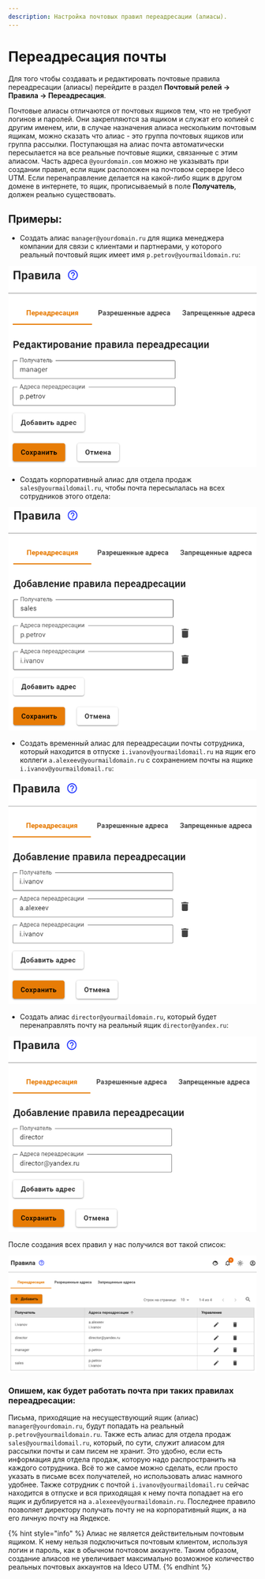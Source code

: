 ```yaml
---
description: Настройка почтовых правил переадресации (алиасы).
---
```


# Переадресация почты

Для того чтобы создавать и редактировать почтовые правила переадресации (алиасы) перейдите в раздел **Почтовый релей -> Правила -> Переадресация**.

Почтовые алиасы отличаются от почтовых ящиков тем, что не требуют логинов и паролей. Они закрепляются за ящиком и служат его копией с другим именем, или, в случае назначения алиаса нескольким почтовым ящикам, можно сказать что алиас - это группа почтовых ящиков или группа рассылки. Поступающая на алиас почта автоматически пересылается на все реальные почтовые ящики, связанные с этим алиасом. Часть адреса `@yourdomain.com` можно не указывать при создании правил, если ящик расположен на почтовом сервере Ideco UTM. Если перенаправление делается на какой-либо ящик в другом домене в интернете, то ящик, прописываемый в поле **Получатель**, должен реально существовать.

## Примеры:

* Создать алиас `manager@yourdomain.ru` для ящика менеджера компании для связи с клиентами и партнерами, у которого реальный почтовый ящик имеет имя `p.petrov@yourmaildomain.ru`:

![](../../../.gitbook/assets/post_rule_001.png)

* Создать корпоративный алиас для отдела продаж `sales@yourmaildomail.ru`, чтобы почта пересылалась на всех сотрудников этого отдела:

![](../../../.gitbook/assets/post_rule_002.png)

* Создать временный алиас для переадресации почты сотрудника, который находится в отпуске `i.ivanov@yourmaildomail.ru` на ящик его коллеги `a.alexeev@yourmaildomain.ru` с сохранением почты на ящике `i.ivanov@yourmaildomail.ru`:

![](../../../.gitbook/assets/post_rule_003.png)

* Создать алиас `director@yourmaildomain.ru`, который будет перенаправлять почту на реальный ящик `director@yandex.ru`:

![](../../../.gitbook/assets/post_rule_004.png)

После создания всех правил у нас получился вот такой список:

![](../../../.gitbook/assets/post_rule_005.png)

### Опишем, как будет работать почта при таких правилах переадресации:

Письма, приходящие на несуществующий ящик (алиас) `manager@yourdomain.ru`, будут попадать на реальный `p.petrov@yourmaildomain.ru`. Также есть алиас для отдела продаж `sales@yourmaildomail.ru`, который, по сути, служит алиасом для рассылки почты и сам писем не хранит. Это удобно, если есть информация для отдела продаж, которую надо распространить на каждого сотрудника. Всё то же самое можно сделать, если просто указать в письме всех получателей, но использовать алиас намного удобнее. Также сотрудник с почтой `i.ivanov@yourmaildomail.ru` сейчас находится в отпуске и вся приходящая к нему почта попадает на его ящик и дублируется на `a.alexeev@yourmaildomain.ru`. Последнее правило позволяет директору получать почту не на корпоративный ящик, а на его личную почту на Яндексе.

{% hint style="info" %}
Алиас не является действительным почтовым ящиком. К нему нельзя подключиться почтовым клиентом, используя логин и пароль, как в обычном почтовом аккаунте. Таким образом, создание алиасов не увеличивает максимально возможное количество реальных почтовых аккаунтов на Ideco UTM.
{% endhint %}
